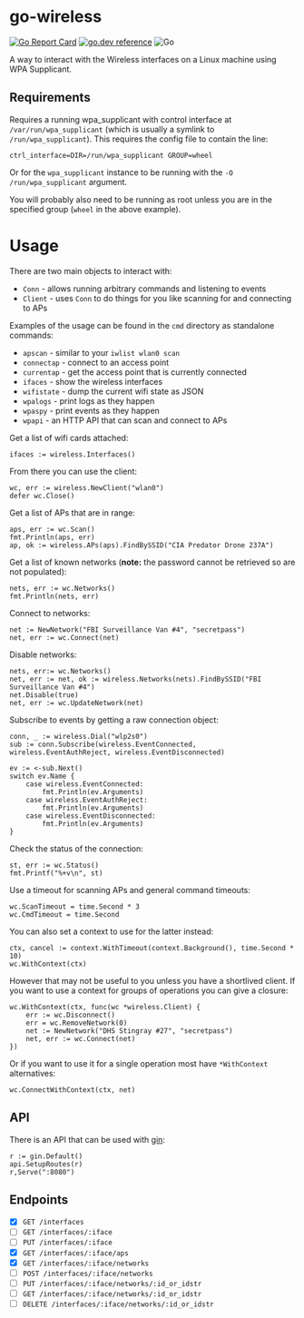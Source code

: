 # go-wireless

[![Go Report Card](https://goreportcard.com/badge/github.com/kilianp07/go-wireless)](https://goreportcard.com/report/github.com/kilianp07/go-wireless) [![go.dev reference](https://img.shields.io/badge/go.dev-reference-007d9c?logo=go&logoColor=white&style=flat-square)](https://pkg.go.dev/github.com/kilianp07/go-wireless) ![Go](https://github.com/kilianp07/go-wireless/workflows/Go/badge.svg)

A way to interact with the Wireless interfaces on a Linux machine using WPA Supplicant.

## Requirements

Requires a running wpa_supplicant with control interface at `/var/run/wpa_supplicant` (which is usually 
a symlink to `/run/wpa_supplicant`).  This requires the config file to contain the line:

```
ctrl_interface=DIR=/run/wpa_supplicant GROUP=wheel
```

Or for the `wpa_supplicant` instance to be running with the `-O /run/wpa_supplicant` argument.

You will probably also need to be running as root unless you are in the specified group (`wheel` in the above example).

# Usage

There are two main objects to interact with:

* `Conn` - allows running arbitrary commands and listening to events
* `Client` - uses `Conn` to do things for you like scanning for and connecting to APs

Examples of the usage can be found in the `cmd` directory as standalone commands:

* `apscan` - similar to your `iwlist wlan0 scan`
* `connectap` - connect to an access point
* `currentap` - get the access point that is currently connected
* `ifaces` - show the wireless interfaces
* `wifistate` - dump the current wifi state as JSON
* `wpalogs` - print logs as they happen
* `wpaspy` - print events as they happen
* `wpapi` - an HTTP API that can scan and connect to APs

Get a list of wifi cards attached:

```golang
ifaces := wireless.Interfaces()
```

From there you can use the client:

```golang
wc, err := wireless.NewClient("wlan0")
defer wc.Close()
```

Get a list of APs that are in range:

```golang
aps, err := wc.Scan()
fmt.Println(aps, err)
ap, ok := wireless.APs(aps).FindBySSID("CIA Predator Drone 237A")
```

Get a list of known networks (**note:** the password cannot be retrieved so are not populated):

```golang
nets, err := wc.Networks()
fmt.Println(nets, err)
```

Connect to networks:

```golang
net := NewNetwork("FBI Surveillance Van #4", "secretpass")
net, err := wc.Connect(net)
```

Disable networks:

```golang
nets, err:= wc.Networks()
net, err := net, ok := wireless.Networks(nets).FindBySSID("FBI Surveillance Van #4")
net.Disable(true)
net, err := wc.UpdateNetwork(net)
```

Subscribe to events by getting a raw connection object:

```golang
conn, _ := wireless.Dial("wlp2s0")
sub := conn.Subscribe(wireless.EventConnected, wireless.EventAuthReject, wireless.EventDisconnected)

ev := <-sub.Next()
switch ev.Name {
	case wireless.EventConnected:
		fmt.Println(ev.Arguments)
	case wireless.EventAuthReject:
		fmt.Println(ev.Arguments)
	case wireless.EventDisconnected:
		fmt.Println(ev.Arguments)
}
```

Check the status of the connection:

```golang
st, err := wc.Status()
fmt.Printf("%+v\n", st)
```

Use a timeout for scanning APs and general command timeouts:

```golang
wc.ScanTimeout = time.Second * 3
wc.CmdTimeout = time.Second
```

You can also set a context to use for the latter instead:

```golang
ctx, cancel := context.WithTimeout(context.Background(), time.Second * 10)
wc.WithContext(ctx)
```

However that may not be useful to you unless you have a shortlived client.  If you want to use a context for groups of operations you can give a closure:

```golang
wc.WithContext(ctx, func(wc *wireless.Client) {
	err := wc.Disconnect()
	err = wc.RemoveNetwork(0)
	net := NewNetwork("DHS Stingray #27", "secretpass")
	net, err := wc.Connect(net)
})
```

Or if you want to use it for a single operation most have `*WithContext` alternatives:

```golang
wc.ConnectWithContext(ctx, net)
```

## API

There is an API that can be used with [gin](https://github.com/gin-gonic/gin):

```golang
r := gin.Default()
api.SetupRoutes(r)
r,Serve(":8080")
```

## Endpoints

- [x] `GET /interfaces`
- [ ] `GET /interfaces/:iface`
- [ ] `PUT /interfaces/:iface`
- [x] `GET /interfaces/:iface/aps`
- [x] `GET /interfaces/:iface/networks`
- [ ] `POST /interfaces/:iface/networks`
- [ ] `PUT /interfaces/:iface/networks/:id_or_idstr`
- [ ] `GET /interfaces/:iface/networks/:id_or_idstr`
- [ ] `DELETE /interfaces/:iface/networks/:id_or_idstr`
